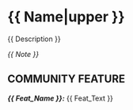 # {{ Name|upper }}

{{ Description }}

*{{ Note }}*

## COMMUNITY FEATURE

***{{ Feat_Name }}:*** {{ Feat_Text }}
